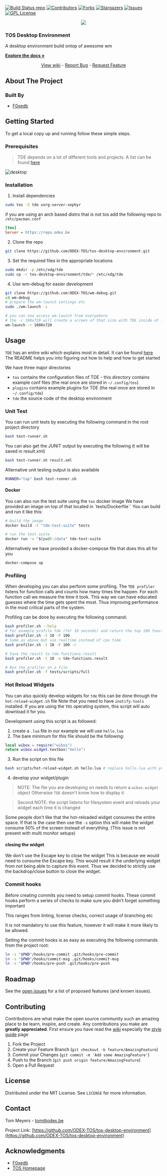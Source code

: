 [![Build Status repo][repo-build]][repo-url]
[![Contributors][contributors-shield]][contributors-url]
[![Forks][forks-shield]][forks-url] [![Stargazers][stars-shield]][stars-url]
[![Issues][issues-shield]][issues-url]
[![GPL License][license-shield]][license-url]


<center> <img src="../images/logo.png" /> </center>

### TOS Desktop Environment
A desktop environment build ontop of awesome wm

**[Explore the docs »](https://tos.odex.be/docs/)**

<center> <a href="https://wiki.odex.be">View wiki</a> - <a href="https://github.com/ODEX-TOS/tos-desktop-environment/issues">Report Bug</a> - <a href="https://github.com/ODEX-TOS/tos-desktop-environment/issues">Request Feature</a> </center>


<!-- ABOUT THE PROJECT -->

## About The Project

### Built By

- [F0xedb](https://www.odex.be)

<!-- GETTING STARTED -->

## Getting Started

To get a local copy up and running follow these simple steps.

### Prerequisites

> TDE depends on a lot of different tools and projects. A list can be found
> [here](https://github.com/ODEX-TOS/tos-live/blob/master/repo/BUILD/PKGBUILD_AWESOME)

![desktop](https://github.com/ODEX-TOS/tos-desktop-environment/blob/master/images/desktop.png?raw=true)

### Installation

1. Install dependencies

```sh
sudo tos -S tde xorg-server-xephyr
```

if you are using an arch based distro that is not tos add the following repo to `/etc/pacman.conf`

```ini
[tos]
Server = https://repo.odex.be
```

2. Clone the repo

```sh
git clone https://github.com/ODEX-TOS/tos-desktop-environment.git
```

3. Set the required files in the appropriate locations

```sh
sudo mkdir -p /etc/xdg/tde
sudo cp -r tos-desktop-environment/tde/* /etc/xdg/tde
```

4. Use wm-debug for easier development

```sh
git clone https://github.com:ODEX-TOS/wm-debug.git
cd wm-debug
# prepare the wm-launch settings etc
sudo ./wm-launch -i

# you can now access wm-launch from everywhere
# the -r 100x720 will create a screen of that size with TDE inside of it
wm-launch -r 1080x720
```

## Usage

`TDE` has an entire wiki which explains most in detail. It can be found
[here](https://wiki.odex.be) The README helps you into figuring out how to help
and how to get started

We have three major directories

- `tos` contains the configuration files of TDE - this directory contains
  example conf files (the real once are stored in `~/.config/tos`)
- `plugins` contains example plugins for TDE (the real once are stored in
  `~/.config/tde`)
- `tde` the source code of the desktop environment

### Unit Test

You can run unit tests by executing the following command in the root project
directory

```sh
bash test-runner.sh
```

You can also get the JUNIT output by executing the following (t will be saved in
result.xml)

```sh
bash test-runner.sh result.xml
```

Alternative unit testing output is also available

```sh
RUNNER="tap" bash test-runner.sh
```

#### Docker

You can also run the test suite using the `tos` docker image We have provided an
image on top of that located in `tests/Dockerfile`` You can build and run it
like this:

```sh
# build the image
docker build -t "tde-test-suite" tests

# run the test suite
docker run -v "$(pwd):/data" tde-test-suite
```

Alternatively we have provided a docker-compose file that does this all for you

```sh
docker-compose up
```

### Profiling

When developing you can also perform some profiling.
The `TDE profiler` listens for function calls and counts how many times the happen. For each function call we measure the time it took.
This way we can have educated guesses where the time gets spent the most.
Thus improving performance in the most critical parts of the system.

Profiling can be done by executing the following command:

```bash
bash profiler.sh --help
# for example profile tde (for 10 seconds) and return the top 100 functions (in terms of cpu time)
bash profiler.sh -t 10 -F 100
# Same as above but use realtime instead of cpu time
bash profiler.sh -t 10 -F 100 -r

# Save the result to tde-functions.result
bash profiler.sh -t 10 -o tde-functions.result

# Run the profiler on a file
bash profiler.sh -f tests/scripts/full

```

### Hot Reload Widgets

You can also quickly develop widgets for `tde` this can be done through the `hot-reload-widget.sh` file
Note that you need to have `inotify-tools` installed.
If you are using the `TOS` operating system, this script will auto download it for you.

Development using this script is as followed:

1. create a `.lua` file in our example we will use `hello.lua`
2. The bare minimum for this file should be the following:

```lua
local wibox = require("wibox")
return wibox.widget.textbox("hello")
```

3. Run the script on this file

```bash
bash scripts/hot-reload-widget.sh hello.lua # replace hello.lua with your file
```

4. develop your widget/plugin

> NOTE: The file you are developing on needs to return a `wibox.widget` object
> Otherwise `TDE` doesn't know how to display it

> Second NOTE: the script listens for filesystem event and reloads your widget each time it is changed

Some people don't like that the hot-reloaded widget consumes the entire space.
If that is the case then use the `-s` option this will make the widget consume 50% of the screen instead of everything. (This issue is not present with multi monitor setups)

#### closing the widget

We don't use the Escape key to close the widget
This is because we would need to consume the Escape key.
This would result it the underlying widget from not being able to capture this event.
Thus we decided to strictly use the backdrop/close button to close the widget.

### Commit hooks

Before creating commits you need to setup commit hooks.
These commit hooks perform a series of checks to make sure you didn't forget something important

This ranges from linting, license checks, correct usage of branching etc

It is not mandatory to use this feature, however it will make it more likely to be allowed.

Setting the commit hooks is as easy as executing the following commands from the project root:

```bash
ln -s "$PWD"/hooks/pre-commit .git/hooks/pre-commit
ln -s "$PWD"/hooks/commit-msg .git/hooks/commit-msg
ln -s "$PWD"/hooks/pre-push .git/hooks/pre-push

```

<!-- ROADMAP -->

## Roadmap

See the
[open issues](https://github.com/ODEX-TOS/tos-desktop-environment/issues) for a
list of proposed features (and known issues).

<!-- CONTRIBUTING -->

## Contributing

Contributions are what make the open source community such an amazing place to
be learn, inspire, and create. Any contributions you make are **greatly
appreciated**. First ensure you have read the [wiki](https://wiki.odex.be)
especially the [style guide](https://wiki.odex.be/Developer/style-guide) page

1. Fork the Project
2. Create your Feature Branch (`git checkout -b feature/AmazingFeature`)
3. Commit your Changes (`git commit -m 'Add some AmazingFeature'`)
4. Push to the Branch (`git push origin feature/AmazingFeature`)
5. Open a Pull Request

<!-- LICENSE -->

## License

Distributed under the MIT License. See `LICENSE` for more information.

<!-- CONTACT -->

## Contact

Tom Meyers - tom@odex.be

Project Link:
[https://github.com/ODEX-TOS/tos-desktop-environment](https://github.com/ODEX-TOS/tos-desktop-environment)

<!-- ACKNOWLEDGEMENTS -->

## Acknowledgments

- [F0xedb](https://www.odex.be)
- [TOS Homepage](https://tos.odex.be)

<!-- MARKDOWN LINKS & IMAGES -->
<!-- https://www.markdownguide.org/basic-syntax/#reference-style-links -->

[repo-build]: https://jenkins.odex.be/buildStatus/icon?job=tos-repo&style=flat-square&subject=tde-build
[repo-url]: https://jenkins.odex.be/job/tos-repo/
[contributors-shield]: https://img.shields.io/github/contributors/ODEX-TOS/tos-desktop-environment.svg?style=flat-square
[contributors-url]: https://github.com/ODEX-TOS/tos-desktop-environment/graphs/contributors
[forks-shield]: https://img.shields.io/github/forks/ODEX-TOS/tos-desktop-environment.svg?style=flat-square
[forks-url]: https://github.com/ODEX-TOS/tos-desktop-environment/network/members
[stars-shield]: https://img.shields.io/github/stars/ODEX-TOS/tos-desktop-environment.svg?style=flat-square
[stars-url]: https://github.com/ODEX-TOS/tos-desktop-environment/stargazers
[issues-shield]: https://img.shields.io/github/issues/ODEX-TOS/tos-desktop-environment.svg?style=flat-square
[issues-url]: https://github.com/ODEX-TOS/tos-desktop-environment/issues
[license-shield]: https://img.shields.io/github/license/ODEX-TOS/tos-desktop-environment.svg?style=flat-square
[license-url]: https://github.com/ODEX-TOS/tos-desktop-environment/blob/master/LICENSE.txt
[product-screenshot]: https://tos.odex.be/images/logo.svg

